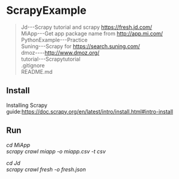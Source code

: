 # ScrapyExample
> Jd---Scrapy tutorial and scrapy https://fresh.jd.com/<br />
> MiApp---Get app package name from http://app.mi.com/<br />
> PythonExample---Practice<br />
> Suning---Scrapy for https://search.suning.com/<br />
> dmoz----http://www.dmoz.org/<br />
> tutorial---Scrapytutorial<br />
> .gitignore<br />
> README.md<br />

## Install
Installing Scrapy guide:https://doc.scrapy.org/en/latest/intro/install.html#intro-install<br />

## Run
*cd MiApp*<br />
*scrapy crawl miapp -o miapp.csv -t csv*<br />

*cd Jd*<br />
*scrapy crawl fresh -o fresh.json*<br />



